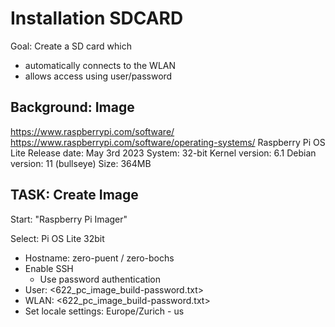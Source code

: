 # Installation SDCARD

Goal: Create a SD card which
* automatically connects to the WLAN
* allows access using user/password

## Background: Image

https://www.raspberrypi.com/software/
https://www.raspberrypi.com/software/operating-systems/
Raspberry Pi OS Lite
Release date: May 3rd 2023
System: 32-bit
Kernel version: 6.1
Debian version: 11 (bullseye)
Size: 364MB

## TASK: Create Image

Start: "Raspberry Pi Imager"

Select: Pi OS Lite 32bit
* Hostname: zero-puent / zero-bochs
* Enable SSH
  * Use password authentication
* User: <622_pc_image_build-password.txt>
* WLAN: <622_pc_image_build-password.txt>
* Set locale settings: Europe/Zurich - us
